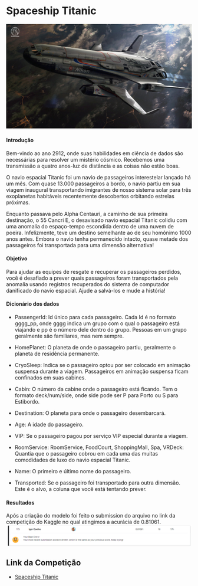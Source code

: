 
# Spaceship Titanic

<img src='spaceship.png'>

#### Introdução

Bem-vindo ao ano 2912, onde suas habilidades em ciência de dados são necessárias para resolver um mistério cósmico. Recebemos uma transmissão a quatro anos-luz de distância e as coisas não estão boas.

O navio espacial Titanic foi um navio de passageiros interestelar lançado há um mês. Com quase 13.000 passageiros a bordo, o navio partiu em sua viagem inaugural transportando imigrantes de nosso sistema solar para três exoplanetas habitáveis ​​recentemente descobertos orbitando estrelas próximas.

Enquanto passava pelo Alpha Centauri, a caminho de sua primeira destinação, o 55 Cancri E, o desavisado navio espacial Titanic colidiu com uma anomalia do espaço-tempo escondida dentro de uma nuvem de poeira. Infelizmente, teve um destino semelhante ao de seu homônimo 1000 anos antes. Embora o navio tenha permanecido intacto, quase metade dos passageiros foi transportada para uma dimensão alternativa!


#### Objetivo

Para ajudar as equipes de resgate e recuperar os passageiros perdidos, você é desafiado a prever quais passageiros foram transportados pela anomalia usando registros recuperados do sistema de computador danificado do navio espacial.
Ajude a salvá-los e mude a história!


#### Dicionário dos dados


* PassengerId: Id único para cada passageiro. Cada Id é no formato gggg_pp, onde gggg indica um grupo com o qual o passageiro está viajando e pp é o número dele dentro do grupo. Pessoas em um grupo geralmente são familiares, mas nem sempre.

* HomePlanet: O planeta de onde o passageiro partiu, geralmente o planeta de residência permanente.

* CryoSleep: Indica se o passageiro optou por ser colocado em animação suspensa durante a viagem. Passageiros em animação suspensa ficam confinados em suas cabines.

* Cabin: O número da cabine onde o passageiro está ficando. Tem o formato deck/num/side, onde side pode ser P para Porto ou S para Estibordo.

* Destination: O planeta para onde o passageiro desembarcará.

* Age: A idade do passageiro.

* VIP: Se o passageiro pagou por serviço VIP especial durante a viagem.

* RoomService: RoomService, FoodCourt, ShoppingMall, Spa, VRDeck: Quantia que o passageiro cobrou em cada uma das muitas comodidades de luxo do navio espacial Titanic.

* Name: O primeiro e último nome do passageiro.

* Transported: Se o passageiro foi transportado para outra dimensão. Este é o alvo, a coluna que você está tentando prever.


#### Resultados

Após a criação do modelo foi feito o submission do arquivo no link da competição do Kaggle no qual atingimos a acurácia de 0.81061.
<img src='rank_kaggle.png'>

## Link da Competição

 - [Spaceship Titanic](https://www.kaggle.com/competitions/spaceship-titanic/overview)
